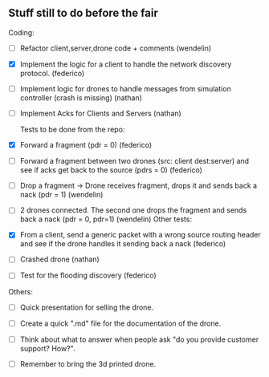## Stuff still to do before the fair

Coding:
- [ ] Refactor client,server,drone code + comments (wendelin)
- [X] Implement the logic for a client to handle the network discovery protocol. (federico)
- [ ] Implement logic for drones to handle messages from simulation controller (crash is missing) (nathan)
- [ ] Implement Acks for Clients and Servers (nathan)

  Tests to be done from the repo:
- [X] Forward a fragment (pdr = 0) (federico)
- [ ] Forward a fragment between two drones (src: client dest:server) and see if acks get back to the source (pdrs = 0) (federico)
- [ ] Drop a fragment -> Drone receives fragment, drops it and sends back a nack (pdr = 1) (wendelin)
- [ ] 2 drones connected. The second one drops the fragment and sends back a nack (pdr = 0, pdr=1) (wendelin)
  Other tests:
- [X] From a client, send a generic packet with a wrong source routing header and see if the drone handles it sending back a nack (federico)
- [ ] Crashed drone (nathan)
- [ ] Test for the flooding discovery (federico)

Others:

- [ ] Quick presentation for selling the drone.  
- [ ] Create a quick ".md" file for the documentation of the drone.  
- [ ] Think about what to answer when people ask "do you provide customer support? How?".  
- [ ] Remember to bring the 3d printed drone.  


